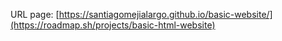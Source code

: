 URL page: [https://santiagomejialargo.github.io/basic-website/](https://roadmap.sh/projects/basic-html-website)
